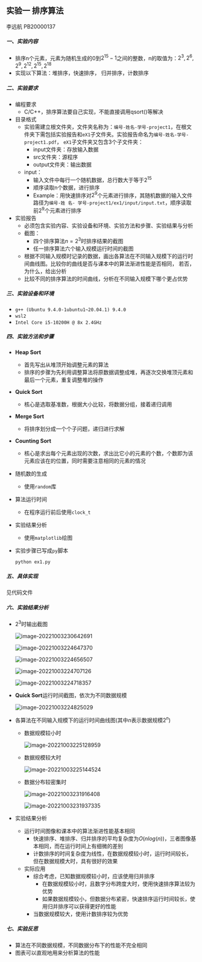 ## 实验一 排序算法

李远航  PB20000137

##### 一、实验内容

- 排序n个元素，元素为随机生成的0到$2^{15} − 1$之间的整数，n的取值为：$2^3,2^6,2^9,2^{12},2^{15},2^{18}$
- 实现以下算法：堆排序，快速排序， 归并排序，计数排序

##### 二、实验要求

- 编程要求
    - C/C++，排序算法要自己实现，不能直接调用qsort()等解决
- 目录格式
    - 实验需建立根文件夹，文件夹名称为：`编号-姓名-学号-project1`，在根文件夹下需包括实验报告和`eX1`子文件夹。实验报告命名为`编号-姓名-学号-project1.pdf`， `eX1`子文件夹又包含3个子文件夹：
        - input文件夹：存放输入数据
        - src文件夹：源程序
        - output文件夹：输出数据
    - input：
        - 输入文件中每行一个随机数据，总行数大于等于$2^{15}$
        - 顺序读取n个数据，进行排序
        - Example：用快速排序对$2^9$个元素进行排序，其随机数据的输入文件路径为`编号-姓 名- 学号-project1/ex1/input/input.txt`，顺序读取前$2^9$个元素进行排序
- 实验报告
    - 必须包含实验内容、实验设备和环境、实验方法和步骤、实验结果与分析
    - 截图：
        - 四个排序算法$n=2^3$时排序结果的截图
        - 任一排序算法六个输入规模运行时间的截图
    - 根据不同输入规模时记录的数据，画出各算法在不同输入规模下的运行时间曲线图。比较你的曲线是否与课本中的算法渐进性能是否相同， 若否，为什么，给出分析
    - 比较不同的排序算法的时间曲线，分析在不同输入规模下哪个更占优势

##### 三、实验设备和环境

- `g++ (Ubuntu 9.4.0-1ubuntu1~20.04.1) 9.4.0`
- `wsl2`
- `Intel Core i5-10200H @ 8x 2.4GHz`

##### 四、实验方法和步骤

- **Heap Sort**

    - 首先写出从堆顶开始调整元素的算法
    - 排序的步骤为先利用调整算法将原数据调整成堆，再逐次交换堆顶元素和最后一个元素，重复调整堆的操作

- **Quick Sort**

    - 核心是选取基准数，根据大小比较，将数据分组，接着递归调用

- **Merge Sort**

    - 将排序划分成一个个子问题，递归进行求解

- **Counting Sort**

    - 核心是求出每个元素出现的次数，求出比它小的元素的个数，个数即为该元素应该在的位置，同时需要注意相同的元素的情况

- 随机数的生成

    - 使用`random`库

- 算法运行时间

    - 在程序运行前后使用`clock_t`

- 实验结果分析

    - 使用`matplotlib`绘图

- 实验步骤已写成`py`脚本

    ```bash
    python ex1.py
    ```

##### 五、具体实现

见代码文件

##### 六、实验结果分析

- $2^3$时输出截图

    ![image-20221003230642691](C:/Users/voyage/AppData/Roaming/Typora/typora-user-images/image-20221003230642691.png)

    ![image-20221003224647370](C:/Users/voyage/AppData/Roaming/Typora/typora-user-images/image-20221003224647370.png)

    ![image-20221003224656507](C:/Users/voyage/AppData/Roaming/Typora/typora-user-images/image-20221003224656507.png)

    ![image-20221003224707126](C:/Users/voyage/AppData/Roaming/Typora/typora-user-images/image-20221003224707126.png)

    ![image-20221003224718357](C:/Users/voyage/AppData/Roaming/Typora/typora-user-images/image-20221003224718357.png)

- **Quick Sort**运行时间截图，依次为不同数据规模

    ![image-20221003224825029](C:/Users/voyage/AppData/Roaming/Typora/typora-user-images/image-20221003224825029.png)

- 各算法在不同输入规模下的运行时间曲线图(其中$n$表示数据规模$2^n$)

  - 数据规模较小时

      ![image-20221003225128959](C:/Users/voyage/AppData/Roaming/Typora/typora-user-images/image-20221003225128959.png)

  - 数据规模较大时

      ![image-20221003225144524](C:/Users/voyage/AppData/Roaming/Typora/typora-user-images/image-20221003225144524.png)
      
  - 数据分布较密集时

      ![image-20221003231916408](C:/Users/voyage/AppData/Roaming/Typora/typora-user-images/image-20221003231916408.png)

      ![image-20221003231937335](C:/Users/voyage/AppData/Roaming/Typora/typora-user-images/image-20221003231937335.png)

- 实验结果分析

    - 运行时间图像和课本中的算法渐进性能基本相同
        - 快速排序、堆排序、归并排序的平均复杂度为$O(nlog(n))$，三者图像基本相同，而在运行时间上有细微的差别
        - 计数排序的时间复杂度为线性，在数据规模较小时，运行时间较长，但在数据规模大时，具有很好的效果
    - 实际应用
        - 综合考虑，已知数据规模较小时，应该使用归并排序
            - 在数据规模较小时，且数字分布跨度大时，使用快速排序算法较为优势
            - 如果数据规模较小，但数据分布紧密，快速排序运行时间较长，使用归并排序可以获得更好的性能
        - 当数据规模较大，使用计数排序较为优势

##### 七、实验反思

- 算法在不同数据规模，不同数据分布下的性能不完全相同
- 图表可以直观地用来分析算法的性能
